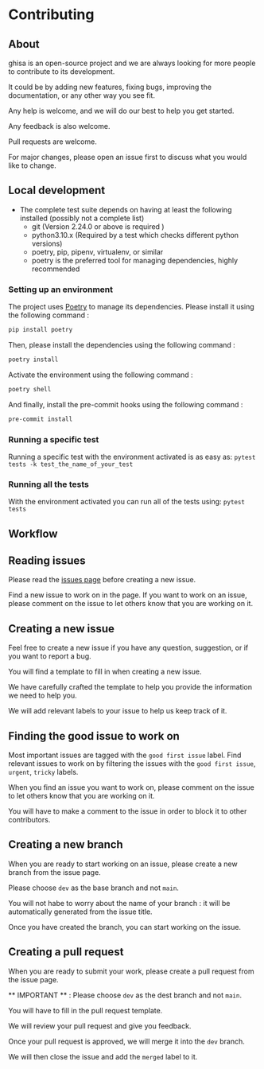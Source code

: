 # Contributing

## About 

ghisa is an open-source project and we are always looking for more people to contribute to its development.

It could be by adding new features, fixing bugs, improving the documentation, or any other way you see fit.

Any help is welcome, and we will do our best to help you get started.

Any feedback is also welcome.


Pull requests are welcome.

For major changes, please open an issue first to discuss what you would like to change.



## Local development

- The complete test suite depends on having at least the following installed
  (possibly not a complete list)
  - git (Version 2.24.0 or above is required )
  - python3.10.x (Required by a test which checks different python versions)
  <!-- - tox (or venv) -->
  - poetry, pip, pipenv, virtualenv, or similar
  - poetry is the preferred tool for managing dependencies, highly recommended

### Setting up an environment

The project uses [Poetry](https://python-poetry.org/) to manage its dependencies.
Please install it using the following command :

```bash
pip install poetry
```

Then, please install the dependencies using the following command :

```bash
poetry install
```

Activate the environment using the following command :

```bash
poetry shell
```

And finally, install the pre-commit hooks using the following command :

```bash
pre-commit install
```


### Running a specific test

Running a specific test with the environment activated is as easy as:
`pytest tests -k test_the_name_of_your_test`

### Running all the tests

With the environment activated you can run all of the tests
using:
`pytest tests`



## Workflow


## Reading issues

Please read the [issues page](https://alexandregazagnes.github.io/ghisa/issues/) before creating a new issue.

Find a new issue to work on in the page. If you want to work on an issue, please comment on the issue to let others know that you are working on it.

##  Creating a new issue

Feel free to create a new issue if you have any question, suggestion, or if you want to report a bug.

You will find a template to fill in when creating a new issue.  

We have carefully crafted the template to help you provide the information we need to help you.

We will add relevant labels to your issue to help us keep track of it.


## Finding the good issue to work on  

Most important issues are tagged with the `good first issue` label.
Find relevant issues to work on by filtering the issues with the `good first issue`, `urgent`, `tricky` labels.

When you find an issue you want to work on, please comment on the issue to let others know that you are working on it.

You will have to make a comment to the issue in order to block it to other contributors.


## Creating a new branch

When you are ready to start working on an issue, please create a new branch from the issue page.

Please choose `dev` as the base branch and not `main`.

You will not habe to worry about the name of your branch : it will be automatically generated from the issue title.

Once you have created the branch, you can start working on the issue.


## Creating a pull request

When you are ready to submit your work, please create a pull request from the issue page.

** IMPORTANT ** : Please choose `dev` as the dest branch and not `main`.

You will have to fill in the pull request template.

We will review your pull request and give you feedback.

Once your pull request is approved, we will merge it into the `dev` branch.

We will then close the issue and add the `merged` label to it.